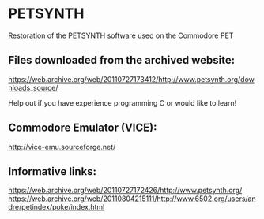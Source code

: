 # PETSYNTH
Restoration of the PETSYNTH software used on the Commodore PET

## Files downloaded from the archived website:
https://web.archive.org/web/20110727173412/http://www.petsynth.org/downloads_source/

Help out if you have experience programming C or would like to learn!


## Commodore Emulator (VICE):
http://vice-emu.sourceforge.net/

## Informative links:
https://web.archive.org/web/20110727172426/http://www.petsynth.org/
https://web.archive.org/web/20110804215111/http://www.6502.org/users/andre/petindex/poke/index.html
